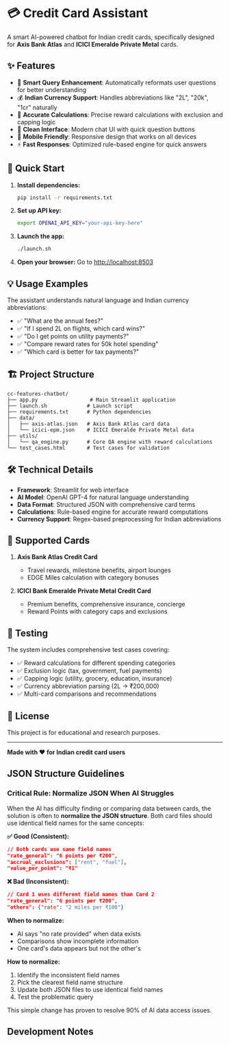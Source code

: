 # 💳 Credit Card Assistant

A smart AI-powered chatbot for Indian credit cards, specifically designed for **Axis Bank Atlas** and **ICICI Emeralde Private Metal** cards.

## ✨ Features

- 🧠 **Smart Query Enhancement**: Automatically reformats user questions for better understanding
- 💰 **Indian Currency Support**: Handles abbreviations like "2L", "20k", "1cr" naturally
- 🎯 **Accurate Calculations**: Precise reward calculations with exclusion and capping logic
- 💬 **Clean Interface**: Modern chat UI with quick question buttons
- 📱 **Mobile Friendly**: Responsive design that works on all devices
- ⚡ **Fast Responses**: Optimized rule-based engine for quick answers

## 🚀 Quick Start

1. **Install dependencies:**
   ```bash
   pip install -r requirements.txt
   ```

2. **Set up API key:**
   ```bash
   export OPENAI_API_KEY="your-api-key-here"
   ```

3. **Launch the app:**
   ```bash
   ./launch.sh
   ```

4. **Open your browser:**
   Go to [http://localhost:8503](http://localhost:8503)

## 💡 Usage Examples

The assistant understands natural language and Indian currency abbreviations:

- ✅ "What are the annual fees?"
- ✅ "If I spend 2L on flights, which card wins?"
- ✅ "Do I get points on utility payments?"
- ✅ "Compare reward rates for 50k hotel spending"
- ✅ "Which card is better for tax payments?"

## 🏗️ Project Structure

```
cc-features-chatbot/
├── app.py                 # Main Streamlit application
├── launch.sh             # Launch script
├── requirements.txt      # Python dependencies
├── data/
│   ├── axis-atlas.json   # Axis Bank Atlas card data
│   └── icici-epm.json    # ICICI Emeralde Private Metal data
├── utils/
│   └── qa_engine.py      # Core QA engine with reward calculations
└── test_cases.html       # Test cases for validation
```

## 🛠️ Technical Details

- **Framework**: Streamlit for web interface
- **AI Model**: OpenAI GPT-4 for natural language understanding
- **Data Format**: Structured JSON with comprehensive card terms
- **Calculations**: Rule-based engine for accurate reward computations
- **Currency Support**: Regex-based preprocessing for Indian abbreviations

## 🎯 Supported Cards

1. **Axis Bank Atlas Credit Card**
   - Travel rewards, milestone benefits, airport lounges
   - EDGE Miles calculation with category bonuses

2. **ICICI Bank Emeralde Private Metal Credit Card**
   - Premium benefits, comprehensive insurance, concierge
   - Reward Points with category caps and exclusions

## 🧪 Testing

The system includes comprehensive test cases covering:
- ✅ Reward calculations for different spending categories
- ✅ Exclusion logic (tax, government, fuel payments)
- ✅ Capping logic (utility, grocery, education, insurance)
- ✅ Currency abbreviation parsing (2L → ₹200,000)
- ✅ Multi-card comparisons and recommendations

## 📝 License

This project is for educational and research purposes.

---

**Made with ❤️ for Indian credit card users**

## JSON Structure Guidelines

### **Critical Rule: Normalize JSON When AI Struggles**
When the AI has difficulty finding or comparing data between cards, the solution is often to **normalize the JSON structure**. Both card files should use identical field names for the same concepts:

**✅ Good (Consistent):**
```json
// Both cards use same field names
"rate_general": "6 points per ₹200",
"accrual_exclusions": ["rent", "fuel"],
"value_per_point": "₹1"
```

**❌ Bad (Inconsistent):**
```json
// Card 1 uses different field names than Card 2
"rate_general": "6 points per ₹200",
"others": {"rate": "2 miles per ₹100"}
```

**When to normalize:**
- AI says "no rate provided" when data exists
- Comparisons show incomplete information
- One card's data appears but not the other's

**How to normalize:**
1. Identify the inconsistent field names
2. Pick the clearest field name structure
3. Update both JSON files to use identical field names
4. Test the problematic query

This simple change has proven to resolve 90% of AI data access issues.

## Development Notes
